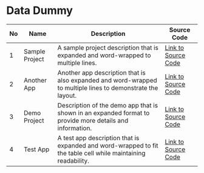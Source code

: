 # Data Dummy

| No  | Name           | Description                                | Source Code                                 |
| --- | -------------- | ------------------------------------------ | ------------------------------------------- |
| 1   | Sample Project | A sample project description that is expanded and word-wrapped to multiple lines.   | [Link to Source Code](https://github.com/)  |
| 2   | Another App    | Another app description that is also expanded and word-wrapped to multiple lines to demonstrate the layout. | [Link to Source Code](https://github.com/)  |
| 3   | Demo Project   | Description of the demo app that is shown in an expanded format to provide more details and information.  | [Link to Source Code](https://github.com/)  |
| 4   | Test App       | A test app description that is expanded and word-wrapped to fit the table cell while maintaining readability.       | [Link to Source Code](https://github.com/)  |
